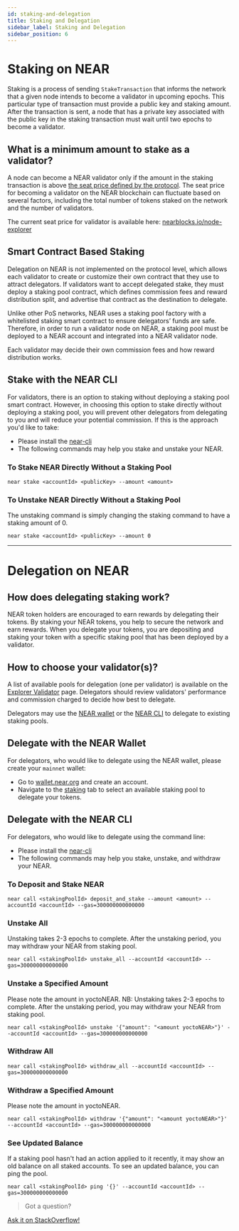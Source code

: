 ```yaml
---
id: staking-and-delegation
title: Staking and Delegation
sidebar_label: Staking and Delegation
sidebar_position: 6
---
```


#  Staking on NEAR

Staking is a process of sending `StakeTransaction` that informs the network that a given node intends to become a validator in upcoming epochs. This particular type of transaction must provide a public key and staking amount. After the transaction is sent, a node that has a private key associated with the public key in the staking transaction must wait until two epochs to become a validator.

## What is a minimum amount to stake as a validator?
A node can become a NEAR validator only if the amount in the staking transaction is above [the seat price defined by the protocol](https://docs.near.org/concepts/basics/validators#intro-to-validators). The seat price for becoming a validator on the NEAR blockchain can fluctuate based on several factors, including the total number of tokens staked on the network and the number of validators.

The current seat price for validator is available here: [nearblocks.io/node-explorer](https://nearblocks.io/node-explorer)

## Smart Contract Based Staking

Delegation on NEAR is not implemented on the protocol level, which allows each validator to create or customize their own contract that they use to attract delegators. If validators want to accept delegated stake, they must deploy a staking pool contract, which defines commission fees and reward distribution split, and advertise that contract as the destination to delegate.

Unlike other PoS networks, NEAR uses a staking pool factory with a whitelisted staking smart contract to ensure delegators’ funds are safe. Therefore, in order to run a validator node on NEAR, a staking pool must be deployed to a NEAR account and integrated into a NEAR validator node.

Each validator may decide their own commission fees and how reward distribution works.

## Stake with the NEAR CLI

For validators, there is an option to staking without deploying a staking pool smart contract. However, in choosing this option to stake directly without deploying a staking pool, you will prevent other delegators from delegating to you and will reduce your potential commission. If this is the approach you'd like to take:
- Please install the [near-cli](https://github.com/near/near-cli)
- The following commands may help you stake and unstake your NEAR.

### To Stake NEAR Directly Without a Staking Pool
```
near stake <accountId> <publicKey> --amount <amount>
```

### To Unstake NEAR Directly Without a Staking Pool
The unstaking command is simply changing the staking command to have a staking amount of 0.
```
near stake <accountId> <publicKey> --amount 0
```

---


# Delegation on NEAR

## How does delegating staking work?

NEAR token holders are encouraged to earn rewards by delegating their tokens. By staking your NEAR tokens, you help to secure the network and earn rewards. When you delegate your tokens, you are depositing and staking your token with a specific staking pool that has been deployed by a validator.

## How to choose your validator(s)?
A list of available pools for delegation (one per validator) is available on the [Explorer Validator](https://explorer.near.org/nodes/validators) page. Delegators should review validators' performance and commission charged to decide how best to delegate.

Delegators may use the [NEAR wallet](https://wallet.near.org/) or the [NEAR CLI](https://github.com/near/near-cli) to delegate to existing staking pools.

## Delegate with the NEAR Wallet

For delegators, who would like to delegate using the NEAR wallet, please create your `mainnet` wallet:
- Go to [wallet.near.org](https://wallet.near.org/) and create an account.
- Navigate to the [staking](https://app.mynearwallet.com/staking) tab to select an available staking pool to delegate your tokens.


## Delegate with the NEAR CLI

For delegators, who would like to delegate using the command line:
- Please install the [near-cli](https://github.com/near/near-cli)
- The following commands may help you stake, unstake, and withdraw your NEAR.

### To Deposit and Stake NEAR

```
near call <stakingPoolId> deposit_and_stake --amount <amount> --accountId <accountId> --gas=300000000000000
```

### Unstake All
Unstaking takes 2-3 epochs to complete. After the unstaking period, you may withdraw your NEAR from staking pool.
```
near call <stakingPoolId> unstake_all --accountId <accountId> --gas=300000000000000
```

### Unstake a Specified Amount
Please note the amount in yoctoNEAR. NB: Unstaking takes 2-3 epochs to complete. After the unstaking period, you may withdraw your NEAR from staking pool.

```
near call <stakingPoolId> unstake '{"amount": "<amount yoctoNEAR>"}' --accountId <accountId> --gas=300000000000000
```

### Withdraw All
```
near call <stakingPoolId> withdraw_all --accountId <accountId> --gas=300000000000000
```

### Withdraw a Specified Amount
Please note the amount in yoctoNEAR.
```
near call <stakingPoolId> withdraw '{"amount": "<amount yoctoNEAR>"}' --accountId <accountId> --gas=300000000000000
```

### See Updated Balance
If a staking pool hasn't had an action applied to it recently, it may show an old balance on all staked accounts. To see an updated balance, you can ping the pool.
```
near call <stakingPoolId> ping '{}' --accountId <accountId> --gas=300000000000000
```


>Got a question?
<a href="https://stackoverflow.com/questions/tagged/nearprotocol">
  <h8>Ask it on StackOverflow!</h8></a>

<!-- Auto-update: 2025-10-16T11:18:01.781683 -->
